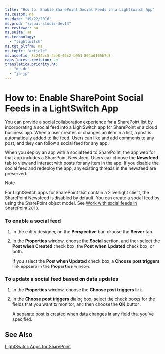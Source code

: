 ```yaml
---
title: "How to: Enable SharePoint Social Feeds in a LightSwitch App"
ms.custom: na
ms.date: "09/22/2016"
ms.prod: "visual-studio-dev14"
ms.reviewer: na
ms.suite: na
ms.technology: 
  - "lightswitch"
ms.tgt_pltfrm: na
ms.topic: "article"
ms.assetid: 8c244cc5-4de8-46c2-b951-864ad105b7d8
caps.latest.revision: 10
translation.priority.ht: 
  - "de-de"
  - "ja-jp"
---
```

# How to: Enable SharePoint Social Feeds in a LightSwitch App
You can provide a social collaboration experience for a SharePoint list by incorporating a social feed into a LightSwitch app for SharePoint or a cloud business app. When a user creates or changes an item in a list, a post is automatically added to the feed. Users can like and add comments to any post, and they can follow a social feed for any app.  
  
 When you deploy an app with a social feed to SharePoint, the app web for that app includes a SharePoint Newsfeed. Users can choose the **Newsfeed** tab to view and interact with posts for any item in the app. If you disable the social feed and redeploy the app, any existing threads in the newsfeed are preserved.  
  
> [!NOTE]
>  For LightSwitch apps for SharePoint that contain a Silverlight client, the SharePoint Newsfeed is disabled by default. You can create a social feed by using the SharePoint object model. See [Work with social feeds in SharePoint 2013](http://msdn.microsoft.com/library/sharepoint/jj163237.aspx).  
  
### To enable a social feed  
  
1.  In the entity designer, on the **Perspective** bar, choose the **Server** tab.  
  
2.  In the **Properties** window, choose the **Social** section, and then select the **Post when Created** check box, the **Post when Updated** check box, or both.  
  
     If you select the **Post when Updated** check box, a **Choose post triggers** link appears in the **Properties** window.  
  
### To update a social feed based on data updates  
  
1.  In the **Properties** window, choose the **Choose post triggers** link.  
  
2.  In the **Choose post triggers** dialog box, select the check boxes for the fields that you want to monitor, and then choose the **OK** button.  
  
     A separate post is created when data changes in any field that you've specified.  
  
## See Also  
 [LightSwitch Apps for SharePoint](../vs140/lightswitch-apps-for-sharepoint.md)